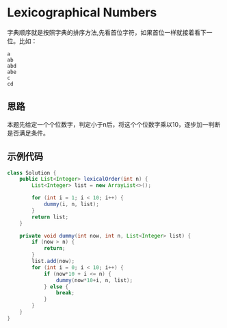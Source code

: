 # Lexicographical Numbers
字典顺序就是按照字典的排序方法,先看首位字符，如果首位一样就接着看下一位。比如：
```
a
ab
abd
abe
c
cd
```
## 思路
本题先给定一个个位数字，判定小于n后，将这个个位数字乘以10，逐步加一判断是否满足条件。
## 示例代码
``` java
class Solution {
    public List<Integer> lexicalOrder(int n) {
        List<Integer> list = new ArrayList<>();

        for (int i = 1; i < 10; i++) {
            dummy(i, n, list);
        }
        return list;
    }

    private void dummy(int now, int n, List<Integer> list) {
        if (now > n) {
            return;
        }
        list.add(now);
        for (int i = 0; i < 10; i++) {
            if (now*10 + i <= n) {
                dummy(now*10+i, n, list);
            } else {
                break;
            }
        }
    }
}
```
